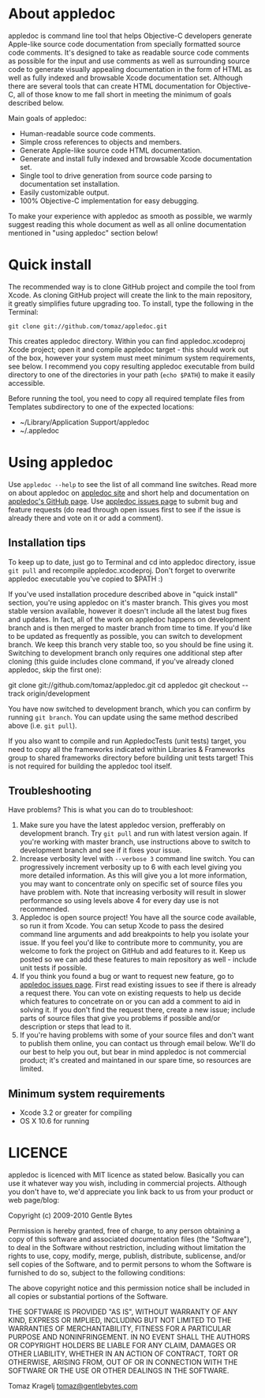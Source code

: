 About appledoc
==============

appledoc is command line tool that helps Objective-C developers generate Apple-like source code documentation from specially formatted source code comments. It's designed to take as readable source code comments as possible for the input and use comments as well as surrounding source code to generate visually appealing documentation in the form of HTML as well as fully indexed and browsable Xcode documentation set. Although there are several tools that can create HTML documentation for Objective-C, all of those know to me fall short in meeting the minimum of goals described below.

Main goals of appledoc:

- Human-readable source code comments.
- Simple cross references to objects and members.
- Generate Apple-like source code HTML documentation.
- Generate and install fully indexed and browsable Xcode documentation set.
- Single tool to drive generation from source code parsing to documentation set installation.
- Easily customizable output.
- 100% Objective-C implementation for easy debugging.

To make your experience with appledoc as smooth as possible, we warmly suggest reading this whole document as well as all online documentation mentioned in "using appledoc" section below!


Quick install
=============

The recommended way is to clone GitHub project and compile the tool from Xcode. As cloning GitHub project will create the link to the main repository, it greatly simplifies future upgrading too. To install, type the following in the Terminal:

	git clone git://github.com/tomaz/appledoc.git

This creates appledoc directory. Within you can find appledoc.xcodeproj Xcode project; open it and compile appledoc target - this should work out of the box, however your system must meet minimum system requirements, see below. I recommend you copy resulting appledoc executable from build directory to one of the directories in your path (`echo $PATH`) to make it easily accessible.

Before running the tool, you need to copy all required template files from Templates subdirectory to one of the expected locations:

- ~/Library/Application Support/appledoc
- ~/.appledoc

Using appledoc
==============

Use `appledoc --help` to see the list of all command line switches. Read more on about appledoc on [appledoc site](http://appledoc.gentlebytes.com) and short help and documentation on [appledoc's GitHub page](http://tomaz.github.com/appledoc/). Use [appledoc issues page](https://github.com/tomaz/appledoc/issues) to submit bug and feature requests (do read through open issues first to see if the issue is already there and vote on it or add a comment).

Installation tips
-----------------

To keep up to date, just go to Terminal and cd into appledoc directory, issue `git pull` and recompile appledoc.xcodeproj. Don't forget to overwrite appledoc executable you've copied to $PATH :)

If you've used installation procedure described above in "quick install" section, you're using appledoc on it's master branch. This gives you most stable version available, however it doesn't include all the latest bug fixes and updates. In fact, all of the work on appledoc happens on development branch and is then merged to master branch from time to time. If you'd like to be updated as frequently as possible, you can switch to development branch. We keep this branch very stable too, so you should be fine using it. Switching to development branch only requires one additional step after cloning (this guide includes clone command, if you've already cloned appledoc, skip the first one):

git clone git://github.com/tomaz/appledoc.git
cd appledoc
git checkout --track origin/development

You have now switched to development branch, which you can confirm by running `git branch`. You can update using the same method described above (i.e. `git pull`).

If you also want to compile and run AppledocTests (unit tests) target, you need to copy all the frameworks indicated within Libraries & Frameworks group to shared frameworks directory before building unit tests target! This is not required for building the appledoc tool itself.

Troubleshooting
---------------

Have problems? This is what you can do to troubleshoot:

1. Make sure you have the latest appledoc version, prefferably on development branch. Try `git pull` and run with latest version again. If you're working with master branch, use instructions above to switch to development branch and see if it fixes your issue.
2. Increase verbosity level with `--verbose 3` command line switch. You can progressively increment verbosity up to 6 with each level giving you more detailed information. As this will give you a lot more information, you may want to concentrate only on specific set of source files you have problem with. Note that increasing verbosity will result in slower performance so using levels above 4 for every day use is not recommended.
3. Appledoc is open source project! You have all the source code available, so run it from Xcode. You can setup Xcode to pass the desired command line arguments and add breakpoints to help you isolate your issue. If you feel you'd like to contribute more to community, you are welcome to fork the project on GitHub and add features to it. Keep us posted so we can add these features to main repository as well - include unit tests if possible.
4. If you think you found a bug or want to request new feature, go to [appledoc issues page](https://github.com/tomaz/appledoc/issues). First read existing issues to see if there is already a request there. You can vote on existing requests to help us decide which features to concetrate on or you can add a comment to aid in solving it. If you don't find the request there, create a new issue; include parts of source files that give you problems if possible and/or description or steps that lead to it.
5. If you're having problems with some of your source files and don't want to publish them online, you can contact us through email below. We'll do our best to help you out, but bear in mind appledoc is not commercial product; it's created and maintaned in our spare time, so resources are limited.

Minimum system requirements
---------------------------

- Xcode 3.2 or greater for compiling
- OS X 10.6 for running


LICENCE
=======

appledoc is licenced with MIT licence as stated below. Basically you can use it whatever way you wish, including in commercial projects. Although you don't have to, we'd appreciate you link back to us from your product or web page/blog:

Copyright (c) 2009-2010 Gentle Bytes

Permission is hereby granted, free of charge, to any person obtaining a copy of this software and associated documentation files (the "Software"), to deal in the Software without restriction, including without limitation the rights to use, copy, modify, merge, publish, distribute, sublicense, and/or sell copies of the Software, and to permit persons to whom the Software is furnished to do so, subject to the following conditions:

The above copyright notice and this permission notice shall be included in all copies or substantial portions of the Software.

THE SOFTWARE IS PROVIDED "AS IS", WITHOUT WARRANTY OF ANY KIND, EXPRESS OR IMPLIED, INCLUDING BUT NOT LIMITED TO THE WARRANTIES OF MERCHANTABILITY, FITNESS FOR A PARTICULAR PURPOSE AND NONINFRINGEMENT. IN NO EVENT SHALL THE AUTHORS OR COPYRIGHT HOLDERS BE LIABLE FOR ANY CLAIM, DAMAGES OR OTHER LIABILITY, WHETHER IN AN ACTION OF CONTRACT, TORT OR OTHERWISE, ARISING FROM, OUT OF OR IN CONNECTION WITH THE SOFTWARE OR THE USE OR OTHER DEALINGS IN THE SOFTWARE.

Tomaz Kragelj tomaz@gentlebytes.com